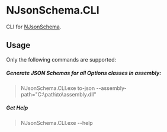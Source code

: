 # NJsonSchema.CLI

CLI for [NJsonSchema](https://github.com/RicoSuter/NJsonSchema).

## Usage

Only the following commands are supported:

##### Generate JSON Schemas for all Options classes in assembly:
> NJsonSchema.CLI.exe to-json --assembly-path="C:\path\to\assembly.dll"

##### Get Help
> NJsonSchema.CLI.exe --help